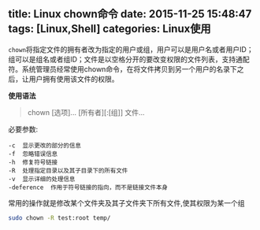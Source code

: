 title: Linux chown命令
date: 2015-11-25 15:48:47
tags: [Linux,Shell]
categories: Linux使用
---
`chown`将指定文件的拥有者改为指定的用户或组，用户可以是用户名或者用户ID；组可以是组名或者组ID；文件是以空格分开的要改变权限的文件列表，支持通配符。系统管理员经常使用chown命令，在将文件拷贝到另一个用户的名录下之后，让用户拥有使用该文件的权限。 

**使用语法**

> chown [选项]... [所有者][:[组]] 文件...

必要参数:
```
-c	显示更改的部分的信息
-f	忽略错误信息
-h	修复符号链接
-R	处理指定目录以及其子目录下的所有文件
-v	显示详细的处理信息
-deference	作用于符号链接的指向，而不是链接文件本身
```
常用的操作就是修改某个文件夹及其子文件夹下所有文件,使其权限为某一个组
```bash
sudo chown -R test:root temp/
```
